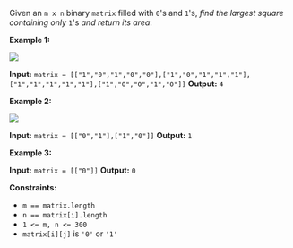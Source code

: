 Given an `m x n` binary `matrix` filled with `0`'s and `1`'s, _find the largest square containing only_ `1`'s _and return its area_.

**Example 1:**

![](https://assets.leetcode.com/uploads/2020/11/26/max1grid.jpg)

**Input:** `matrix = [["1","0","1","0","0"],["1","0","1","1","1"],["1","1","1","1","1"],["1","0","0","1","0"]]`
**Output:** `4`

**Example 2:**

![](https://assets.leetcode.com/uploads/2020/11/26/max2grid.jpg)

**Input:** `matrix = [["0","1"],["1","0"]]`
**Output:** `1`

**Example 3:**

**Input:** `matrix = [["0"]]`
**Output:** `0`

**Constraints:**

-   `m == matrix.length`
-   `n == matrix[i].length`
-   `1 <= m, n <= 300`
-   `matrix[i][j]` is `'0'` or `'1'`